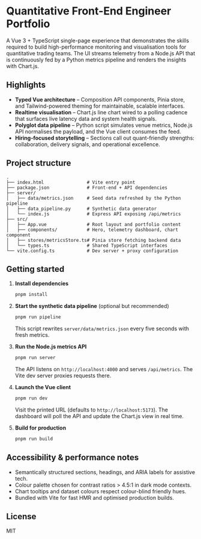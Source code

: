 # Quantitative Front-End Engineer Portfolio

A Vue 3 + TypeScript single-page experience that demonstrates the skills required to build high-performance monitoring and visualisation tools for quantitative trading teams. The UI streams telemetry from a Node.js API that is continuously fed by a Python metrics pipeline and renders the insights with Chart.js.

## Highlights

- **Typed Vue architecture** – Composition API components, Pinia store, and Tailwind-powered theming for maintainable, scalable interfaces.
- **Realtime visualisation** – Chart.js line chart wired to a polling cadence that surfaces live latency data and system health signals.
- **Polyglot data pipeline** – Python script simulates venue metrics, Node.js API normalises the payload, and the Vue client consumes the feed.
- **Hiring-focused storytelling** – Sections call out quant-friendly strengths: collaboration, delivery signals, and operational excellence.

## Project structure

```text
.
├── index.html                # Vite entry point
├── package.json              # Front-end + API dependencies
├── server/
│   ├── data/metrics.json     # Seed data refreshed by the Python pipeline
│   ├── data_pipeline.py      # Synthetic data generator
│   └── index.js              # Express API exposing /api/metrics
├── src/
│   ├── App.vue               # Root layout and portfolio content
│   ├── components/           # Hero, telemetry dashboard, chart component
│   ├── stores/metricsStore.ts# Pinia store fetching backend data
│   └── types.ts              # Shared TypeScript interfaces
└── vite.config.ts            # Dev server + proxy configuration
```

## Getting started

1. **Install dependencies**
   ```bash
   pnpm install
   ```

2. **Start the synthetic data pipeline** (optional but recommended)
   ```bash
   pnpm run pipeline
   ```

   This script rewrites `server/data/metrics.json` every five seconds with fresh metrics.

3. **Run the Node.js metrics API**
   ```bash
   pnpm run server
   ```

   The API listens on `http://localhost:4000` and serves `/api/metrics`. The Vite dev server proxies requests there.

4. **Launch the Vue client**
   ```bash
   pnpm run dev
   ```

   Visit the printed URL (defaults to `http://localhost:5173`). The dashboard will poll the API and update the Chart.js view in real time.

5. **Build for production**
   ```bash
   pnpm run build
   ```

## Accessibility & performance notes

- Semantically structured sections, headings, and ARIA labels for assistive tech.
- Colour palette chosen for contrast ratios > 4.5:1 in dark mode contexts.
- Chart tooltips and dataset colours respect colour-blind friendly hues.
- Bundled with Vite for fast HMR and optimised production builds.

## License

MIT
